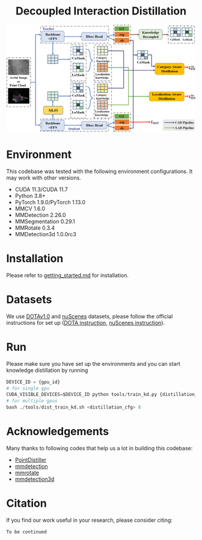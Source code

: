 # <center> Decoupled Interaction Distillation
![framework.png](./framework.png)
# Environment

This codebase was tested with the following environment configurations. It may work with other versions.

- CUDA 11.3/CUDA 11.7
- Python 3.8+
- PyTorch 1.9.0/PyTorch 1.13.0
- MMCV 1.6.0
- MMDetection 2.26.0
- MMSegmentation 0.29.1
- MMRotate 0.3.4
- MMDetection3d 1.0.0rc3

# Installation
Please refer to [getting_started.md](./getting_started.md) for installation.

# Datasets

We use [DOTAv1.0](https://captain-whu.github.io/DOTA/dataset.html) and [nuScenes](https://www.nuscenes.org/) datasets, please follow the official instructions for set up ([DOTA instruction](https://github.com/open-mmlab/mmrotate/blob/main/tools/data/dota/README.md), [nuScenes instruction](https://mmdetection3d.readthedocs.io/en/latest/advanced_guides/datasets/nuscenes.html)).

# Run

Please make sure you have set up the environments and you can start knowledge distillation by running

```python
DEVICE_ID = {gpu_id}
# for single gpu
CUDA_VISIBLE_DEVICES=$DEVICE_ID python tools/train_kd.py {distillation_cfg}
# for multiple gpus
bash ./tools/dist_train_kd.sh <distillation_cfg> 8 
```

# Acknowledgements

Many thanks to following codes that help us a lot in building this codebase:

- [PointDistiller](https://github.com/RunpeiDong/PointDistiller)
- [mmdetection](https://github.com/open-mmlab/mmdetection)
- [mmrotate](https://github.com/open-mmlab/mmrotate)
- [mmdetection3d](https://github.com/open-mmlab/mmdetection3d)

# Citation

If you find our work useful in your research, please consider citing:

```python
To be continued
```
